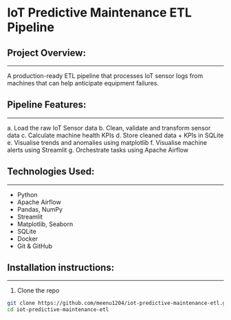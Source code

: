 # IoT Predictive Maintenance ETL Pipeline

## Project Overview:
-------------------
A production-ready ETL pipeline that processes IoT sensor logs from machines that can help anticipate equipment failures.

## Pipeline Features:
--------------------
a. Load the raw IoT Sensor data
b. Clean, validate and transform sensor data
c. Calculate machine health KPIs
d. Store cleaned data + KPIs in SQLite
e. Visualise trends and anomalies using matplotlib
f. Visualise machine alerts using Streamlit
g. Orchestrate tasks using Apache Airflow

## Technologies Used:
--------------------
- Python
- Apache Airflow
- Pandas, NumPy
- Streamlit
- Matplotlib, Seaborn
- SQLite
- Docker
- Git & GitHub

## Installation instructions:
-----------------------------
1. Clone the repo
```bash
git clone https://github.com/meenu1204/iot-predictive-maintenance-etl.git
cd iot-predictive-maintenance-etl

